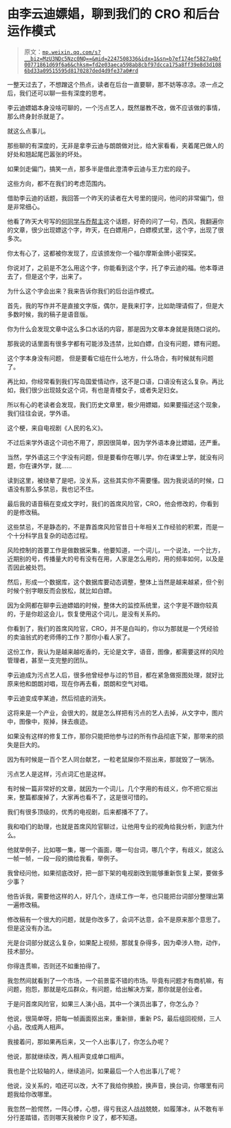 # 由李云迪嫖娼，聊到我们的 CRO 和后台运作模式

> 原文：[`mp.weixin.qq.com/s?__biz=MzU3NDc5Nzc0NQ==&mid=2247508336&idx=1&sn=b7ef174ef5827a4bf00771861d69f6a6&chksm=fd2e03aeca598ab8cbf97dcca175a8ff39e8d3d1086bd33a09515595d8170287ded4d9fe37a0#rd`](http://mp.weixin.qq.com/s?__biz=MzU3NDc5Nzc0NQ==&mid=2247508336&idx=1&sn=b7ef174ef5827a4bf00771861d69f6a6&chksm=fd2e03aeca598ab8cbf97dcca175a8ff39e8d3d1086bd33a09515595d8170287ded4d9fe37a0#rd)

一整天过去了，不想蹭这个热点，读者在后台一直要聊，那不妨等凉凉。凉一点之后，我们还可以聊一些有深度的思考。

李云迪嫖娼本身没啥可聊的，一个污点艺人，既然屡教不改，做不应该做的事情，那么终身封杀就是了。 

就这么点事儿。

那些聊的有深度的，无非是拿李云迪与朗朗做对比，给大家看看，夹着尾巴做人的好处和翘起尾巴嚣张的坏处。

如果剑走偏门，搞笑一点，那多半是借此澄清李云迪与王力宏的段子。

这些方向，都不在我们的考虑范围内。

借助李云迪的话题，我回答一个昨天的读者在大号里的提问，他问的非常偏门，但是非常细心。 

他看了昨天大号写的[何同学与乔帮主](http://mp.weixin.qq.com/s?__biz=MzU0MjYwNDU2Mw==&mid=2247501773&idx=1&sn=b2da1dd9b0a9d5647edc82f0ea09ee26&chksm=fb1aabb1cc6d22a7cb2929096c13465ee1ed6a14e41489a19d23bbc2af414092fb46167446a3&scene=21#wechat_redirect)这个话题，好奇的问了一句，西风，我翻遍你的文章，很少出现嫖这个字，昨天，在白嫖用户，白嫖模式里，这个字，出现了很多次。 

你太有心了，这都被你发现了，应该颁发你一个福尔摩斯金牌小密探奖。

你说对了，之前是不怎么用这个字，你能看到这个字，托了李云迪的福。他本尊进去了，但是这个字，出来了。 

为什么这个字会出来？我来告诉你我们的后台运作模式。 

首先，我的写作并不是直接文字版，偶尔，是我来打字，比如助理请假了，但是大多数时候，我的稿子是语音版。

你为什么会发现文章中这么多口水话的内容，那是因为文章本身就是我随口说的。 

那我说的话里面有很多字都有可能涉及违禁，比如白嫖，白没有问题，嫖有问题。 

这个字本身没有问题， 但是要看它组在什么地方，什么场合，有时候就有问题了。 

再比如，你经常看到我们写岛国爱情动作，这不是口语，口语没有这么复杂。再比如，我们很少出现妓女这个词，有也是青楼女子，或者失足妇女。

所以有心的老读者会发现，我们历史文章里，极少用嫖娼，如果要描述这个现象，我们往往会说，学外语。 

这个梗，来自电视剧《人民的名义》。 

不过后来学外语这个词也不用了，原因很简单，因为学外语本身比嫖娼，还严重。 

当然，学外语这三个字没有问题，但是要看你在哪儿学。你在课堂上学，就没有问题，你在课外学，就...... 

读到这里，被绕晕了是吧，没关系，这些其实你不需要懂。因为我说话的时候，口语没有那么多禁忌，我也记不住。 

最后我的语音稿在变成文字时，我们的首席风险官，CRO，他会修改的，你看到的是修改稿。

这些禁忌，不是静态的，不是靠首席风险官昔日十年相关工作经验的积累，而是一个十分科学且复杂的动态过程。 

风险控制的首要工作是做数据采集，他要知道，一个词儿，一个说法，一个比方，近期别的号，传播量大的号有没有在用，人家是怎么用的，用的频率如何，以及是否因此被处罚。 

然后，形成一个数据库，这个数据库要动态调整，整体上当然是越来越紧，但个别时候个别字眼反而会放松，就比如白嫖。 

因为全网都在聊李云迪嫖娼的时候，整体大的监控系统里，这个字是不跟你较真的，于是你趁这会儿，恢复使用这个词儿，是没有关系的。

你看到了，我们的首席风险官，CRO，并不是白叫的，你以为那就是一个凭经验的卖油翁式的老师傅的工作？那你小看人家了。 

这份工作，我认为是越来越吃香的，无论是文字，语音，图像，都需要这样的风险管理者，甚至一支完整的团队。 

李云迪成为污点艺人后，很多他曾经参与过的节目，都在紧急做抠图处理，就好比原来他和朗朗对唱，现在你再去看，朗朗和空气对唱。

李云迪变成李某迪，然后彻底的消失。 

这将来是一个产业，会很大的，就是怎么样把有污点的艺人去掉，从文字中，图片中，图像中，抠掉，抹去痕迹。 

如果没有这样的修复工作，那你只能把他参与过的所有作品彻底下架，那带来的损失是巨大的。

因为有时候是一百个艺人同台献艺，一粒老鼠屎你不抠出来，那就毁了一锅汤。

污点艺人是这样，污点词汇也是这样。 

有时候一篇非常好的文章，就因为一个词儿，几个字用的有歧义，你不把它抠出来，整篇都废掉了，大家再也看不了，这是很可惜的。

我们有很多顶级的，优秀的电视剧，后来都播不了了。 

我和咱们的助理，也就是首席风险官聊过，让他用专业的视角给我分析，到底为什么。 

他就举例子，比如哪一集，哪一个画面，哪一句台词，哪几个字，有歧义，就这么一帧一帧，一段一段的摘给我看，举例子。

我曾经问他，如果彻底改好，把一部下架的电视剧改到能够重新恢复上架，要做多少事？

他告诉我，需要他这样的人，好几个，连续工作一年，也只能把台词部分整理出第一遍修改稿。

修改稿有一个很大的问题，就是你改多了，会词不达意，会不是原来那个意思了。但是这没有办法。

光是台词部分就这么复杂，如果配上视频，那就复杂得多，因为牵涉人物，动作，技术部分。

你得连贯嘛，否则还不如重拍得了。 

我忽然间就看到了一个市场，一个前景蛮不错的市场。毕竟有问题才有商机嘛，有问题，抱怨，那就是吃瓜群众，有问题，给出解决方案，那你就是创业者。

于是问首席风险官，如果三人演小品，其中一个演员出事了，你怎么办？

他说，很简单呀，把每一帧画面抠出来，重新排，重新 PS，最后组回视频，三人小品，改成两人相声。

我接着问，那如果再后来，又一个人出事儿了，你怎么办呢？

他说，那就继续改，两人相声变成单口相声。

我也是个比较轴的人，继续追问，如果最后一个人也出事儿了呢？

他说，没关系的，咱还可以改，大不了我给你换脸，换声音，换台词，你哪里有问题我给你改哪里。

我忽然一脸愕然，一阵心悸，心想，得亏我这人战战兢兢，如履薄冰，从不敢有半分行差踏错，否则哪天我被你 P 没了，都不知道。